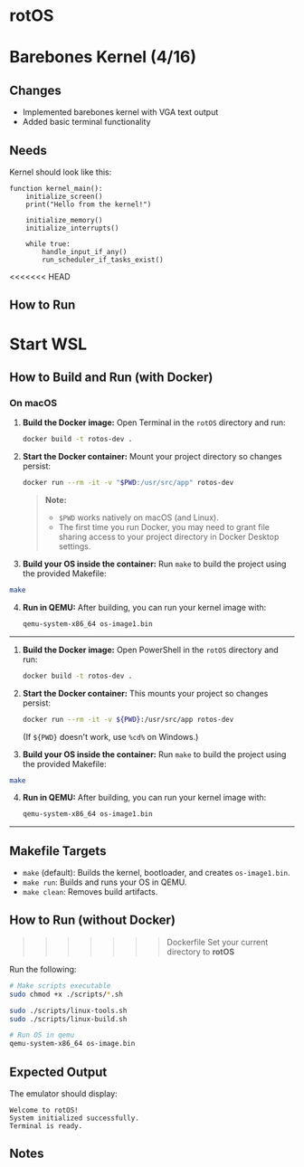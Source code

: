 # rotOS

# Barebones Kernel (4/16)

## Changes
- Implemented barebones kernel with VGA text output
- Added basic terminal functionality

## Needs
Kernel should look like this:
```
function kernel_main():
    initialize_screen()
    print("Hello from the kernel!")

    initialize_memory()
    initialize_interrupts()

    while true:
        handle_input_if_any()
        run_scheduler_if_tasks_exist()
```

<<<<<<< HEAD
## How to Run
Start **WSL**
=======
## How to Build and Run (with Docker)

### On macOS

1. **Build the Docker image:**
   Open Terminal in the `rotOS` directory and run:
   ```sh
   docker build -t rotos-dev .
   ```

2. **Start the Docker container:**
   Mount your project directory so changes persist:
   ```sh
   docker run --rm -it -v "$PWD:/usr/src/app" rotos-dev
   ```
   > **Note:**
   > - `$PWD` works natively on macOS (and Linux).
   > - The first time you run Docker, you may need to grant file sharing access to your project directory in Docker Desktop settings.

3. **Build your OS inside the container:**
   Run `make` to build the project using the provided Makefile:
```sh
make
```

4. **Run in QEMU:**
   After building, you can run your kernel image with:
   ```sh
   qemu-system-x86_64 os-image1.bin
   ```

---


1. **Build the Docker image:**
   Open PowerShell in the `rotOS` directory and run:
   ```sh
   docker build -t rotos-dev .
   ```

2. **Start the Docker container:**
   This mounts your project so changes persist:
   ```sh
   docker run --rm -it -v ${PWD}:/usr/src/app rotos-dev
   ```
   (If `${PWD}` doesn't work, use `%cd%` on Windows.)

3. **Build your OS inside the container:**
   Run `make` to build the project using the provided Makefile:
```sh
make
```

4. **Run in QEMU:**
   After building, you can run your kernel image with:
   ```sh
   qemu-system-x86_64 os-image1.bin
   ```

---

## Makefile Targets

- `make` (default): Builds the kernel, bootloader, and creates `os-image1.bin`.
- `make run`: Builds and runs your OS in QEMU.
- `make clean`: Removes build artifacts.

## How to Run (without Docker)
>>>>>>> Dockerfile
Set your current directory to **rotOS**

Run the following:
```bash
# Make scripts executable
sudo chmod +x ./scripts/*.sh

sudo ./scripts/linux-tools.sh
sudo ./scripts/linux-build.sh

# Run OS in qemu
qemu-system-x86_64 os-image.bin
```

## Expected Output
The emulator should display:
```
Welcome to rotOS!
System initialized successfully.
Terminal is ready.
```

## Notes